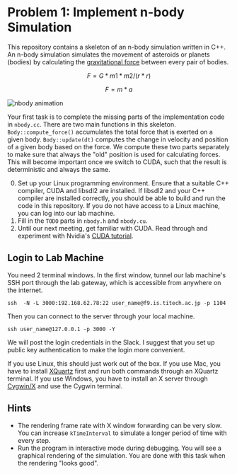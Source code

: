 # Problem 1: Implement n-body Simulation
This repository contains a skeleton of an n-body simulation written in C++. An n-body simulation simulates the movement of asteroids or planets (bodies) by calculating the [gravitational force](https://en.wikipedia.org/wiki/Gravity#Newton's_theory_of_gravitation) between every pair of bodies.

```math
F = G * m1 * m2 / (r * r)
```

```math
F = m * a
```

![nbody animation](https://github.com/prg-titech/student_nbody_c1/raw/master/nbody.gif "nbody animation")

Your first task is to complete the missing parts of the implementation code in `nbody.cc`. There are two main functions in this skeleton. `Body::compute_force()` accumulates the total force that is exerted on a given body. `Body::update(dt)` computes the change in velocity and position of a given body based on the force. We compute these two parts separately to make sure that always the "old" position is used for calculating forces. This will become important once we switch to CUDA, such that the result is deterministic and always the same.

0. Set up your Linux programming environment. Ensure that a suitable C++ compiler, CUDA and libsdl2 are installed. If libsdl2 and your C++ compiler are installed correctly, you should be able to build and run the code in this repository. If you do not have access to a Linux machine, you can log into our lab machine.
1. Fill in the `TODO` parts in `nbody.h` and `nbody.cu`.
2. Until our next meeting, get familiar with CUDA. Read through and experiment with Nvidia's [CUDA tutorial](https://devblogs.nvidia.com/even-easier-introduction-cuda/).

## Login to Lab Machine
You need 2 terminal windows. In the first window, tunnel our lab machine's SSH port through the lab gateway, which is accessible from anywhere on the internet.

```
ssh  -N -L 3000:192.168.62.78:22 user_name@f9.is.titech.ac.jp -p 1104
```

Then you can connect to the server through your local machine.

```
ssh user_name@127.0.0.1 -p 3000 -Y
```

We will post the login credentials in the Slack. I suggest that you set up public key authentication to make the login more convenient.

If you use Linux, this should just work out of the box. If you use Mac, you have to install [XQuartz](https://www.xquartz.org/) first and run both commands through an XQuartz terminal. If you use Windows, you have to install an X server through [Cygwin/X](http://x.cygwin.com/) and use the Cygwin terminal.

## Hints

* The rendering frame rate with X window forwarding can be very slow. You can increase `kTimeInterval` to simulate a longer period of time with every step.
* Run the program in interactive mode during debugging. You will see a graphical rendering of the simulation. You are done with this task when the rendering "looks good".
